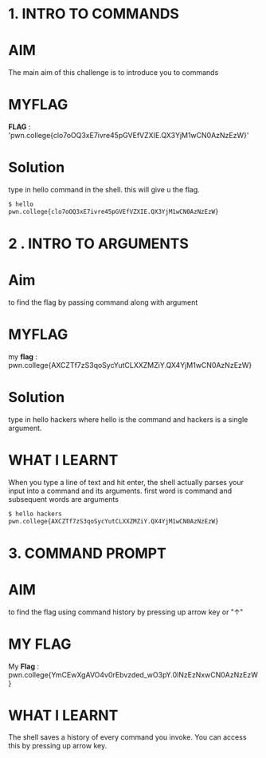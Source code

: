 #  1. INTRO TO COMMANDS
# AIM
The main aim of this challenge is to introduce you to commands 

# MYFLAG
**FLAG** : 'pwn.college{clo7oOQ3xE7ivre45pGVEfVZXIE.QX3YjM1wCN0AzNzEzW}'

# Solution
type in hello command in the shell.
this will give u the flag.


```bash
$ hello
pwn.college{clo7oOQ3xE7ivre45pGVEfVZXIE.QX3YjM1wCN0AzNzEzW}
```



#  2 . INTRO TO ARGUMENTS


# Aim
to find the flag by passing command along with argument

# MYFLAG
my **flag** : pwn.college{AXCZTf7zS3qoSycYutCLXXZMZiY.QX4YjM1wCN0AzNzEzW}

# Solution
type in hello hackers where hello is the command and hackers is a single argument.

# WHAT I LEARNT 
 When you type a line of text and hit enter, the shell actually parses your input into a command and its arguments.  first word is command and subsequent words are arguments



 ```bash
$ hello hackers
pwn.college{AXCZTf7zS3qoSycYutCLXXZMZiY.QX4YjM1wCN0AzNzEzW}
```



# 3. COMMAND PROMPT

# AIM
to find the flag  using command history by pressing up arrow key or "↑" 


# MY FLAG
My **Flag** :  pwn.college{YmCEwXgAVO4v0rEbvzded_wO3pY.0lNzEzNxwCN0AzNzEzW}

# WHAT I LEARNT
 The shell saves a history of every command you invoke. You can access this by pressing up arrow key.



 
